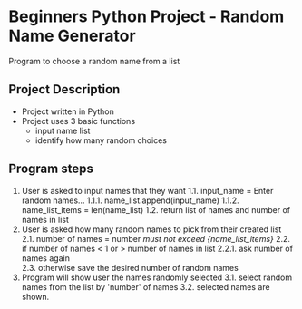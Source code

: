# Beginners Python Project - Random Name Generator
Program to choose a random name from a list

## Project Description
- Project written in Python
- Project uses 3 basic functions 
  - input name list
  - identify how many random choices


## Program steps
1. User is asked to input names that they want
    1.1. input_name = Enter random names... 
        1.1.1. name_list.append(input_name)
        1.1.2. name_list_items = len(name_list)
    1.2. return list of names and number of names in list
2. User is asked how many random names to pick from their created list
    2.1. number of names = number *must not exceed {name_list_items}*
    2.2. if number of names < 1 or > number of names in list
        2.2.1. ask number of names again      
    2.3. otherwise save the desired number of random names 
3. Program will show user the names randomly selected
    3.1. select random names from the list by 'number' of names
    3.2. selected names are shown.
